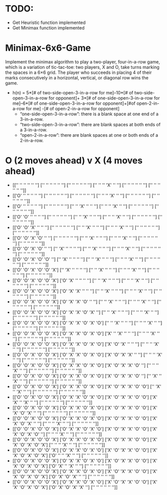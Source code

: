 # TODO:
* Get Heuristic function implemented
* Get Minimax function implemented

# Minimax-6x6-Game
Implement the minimax  algorithm to  play  a  two-player, four-in-a-row  game,  which  is a variation of tic-tac-toe: two players, X and O, take turns marking the spaces in a 6×6 grid. The player who succeeds in placing 4 of their marks consecutively in a horizontal, vertical, or diagonal row wins the game.

* h(n) = 5*[# of two-side-open-3-in-a-row for me]–10*[# of two-side-open-3-in-a-row for opponent]+ 3*[# of one-side-open-3-in-a-row for me]–6*[# of one-side-open-3-in-a-row for opponent]+[#of open-2-in-a-row for me] -[# of open-2-in-a-row for opponent]
    * “one-side-open-3-in-a-row”: there is a blank space at one end of a 3-in-a-row.
    * “two-side-open-3-in-a-row”: there are blank spaces at both ends of a 3-in-a-row.
    * “open-2-in-a-row”: there are blank spaces at one or both ends of a 2-in-a-row.

# O (2 moves ahead) v X (4 moves ahead)
* [['' '' '' '' '' '']
 ['' '' '' '' '' '']
 ['' '' '' '' '' '']
 ['' '' '' 'X' '' '']
 ['' '' '' '' '' '']
 ['' '' '' '' '' '']]
* [['O' '' '' '' '' '']
 ['' '' '' '' '' '']
 ['' '' '' '' '' '']
 ['' '' '' 'X' '' '']
 ['' '' '' '' '' '']
 ['' '' '' '' '' '']]
* [['O' '' '' '' '' '']
 ['' '' '' '' '' '']
 ['' '' 'X' '' '' '']
 ['' '' '' 'X' '' '']
 ['' '' '' '' '' '']
 ['' '' '' '' '' '']]
* [['O' 'O' '' '' '' '']
 ['' '' '' '' '' '']
 ['' '' 'X' '' '' '']
 ['' '' '' 'X' '' '']
 ['' '' '' '' '' '']
 ['' '' '' '' '' '']]
* [['O' 'O' 'X' '' '' '']
 ['' '' '' '' '' '']
 ['' '' 'X' '' '' '']
 ['' '' '' 'X' '' '']
 ['' '' '' '' '' '']
 ['' '' '' '' '' '']]
* [['O' 'O' 'X' 'O' '' '']
 ['' '' '' '' '' '']
 ['' '' 'X' '' '' '']
 ['' '' '' 'X' '' '']
 ['' '' '' '' '' '']
 ['' '' '' '' '' '']]
* [['O' 'O' 'X' 'O' '' '']
 ['' 'X' '' '' '' '']
 ['' '' 'X' '' '' '']
 ['' '' '' 'X' '' '']
 ['' '' '' '' '' '']
 ['' '' '' '' '' '']]
* [['O' 'O' 'X' 'O' 'O' '']
 ['' 'X' '' '' '' '']
 ['' '' 'X' '' '' '']
 ['' '' '' 'X' '' '']
 ['' '' '' '' '' '']
 ['' '' '' '' '' '']]
* [['O' 'O' 'X' 'O' 'O' 'X']
 ['' 'X' '' '' '' '']
 ['' '' 'X' '' '' '']
 ['' '' '' 'X' '' '']
 ['' '' '' '' '' '']
 ['' '' '' '' '' '']]
* [['O' 'O' 'X' 'O' 'O' 'X']
 ['O' 'X' '' '' '' '']
 ['' '' 'X' '' '' '']
 ['' '' '' 'X' '' '']
 ['' '' '' '' '' '']
 ['' '' '' '' '' '']]
* [['O' 'O' 'X' 'O' 'O' 'X']
 ['O' 'X' 'X' '' '' '']
 ['' '' 'X' '' '' '']
 ['' '' '' 'X' '' '']
 ['' '' '' '' '' '']
 ['' '' '' '' '' '']]
* [['O' 'O' 'X' 'O' 'O' 'X']
 ['O' 'X' 'X' 'O' '' '']
 ['' '' 'X' '' '' '']
 ['' '' '' 'X' '' '']
 ['' '' '' '' '' '']
 ['' '' '' '' '' '']]
* [['O' 'O' 'X' 'O' 'O' 'X']
 ['O' 'X' 'X' 'O' 'X' '']
 ['' '' 'X' '' '' '']
 ['' '' '' 'X' '' '']
 ['' '' '' '' '' '']
 ['' '' '' '' '' '']]
* [['O' 'O' 'X' 'O' 'O' 'X']
 ['O' 'X' 'X' 'O' 'X' 'O']
 ['' '' 'X' '' '' '']
 ['' '' '' 'X' '' '']
 ['' '' '' '' '' '']
 ['' '' '' '' '' '']]
* [['O' 'O' 'X' 'O' 'O' 'X']
 ['O' 'X' 'X' 'O' 'X' 'O']
 ['X' '' 'X' '' '' '']
 ['' '' '' 'X' '' '']
 ['' '' '' '' '' '']
 ['' '' '' '' '' '']]
* [['O' 'O' 'X' 'O' 'O' 'X']
 ['O' 'X' 'X' 'O' 'X' 'O']
 ['X' 'O' 'X' '' '' '']
 ['' '' '' 'X' '' '']
 ['' '' '' '' '' '']
 ['' '' '' '' '' '']]
* [['O' 'O' 'X' 'O' 'O' 'X']
 ['O' 'X' 'X' 'O' 'X' 'O']
 ['X' 'O' 'X' 'X' '' '']
 ['' '' '' 'X' '' '']
 ['' '' '' '' '' '']
 ['' '' '' '' '' '']]
* [['O' 'O' 'X' 'O' 'O' 'X']
 ['O' 'X' 'X' 'O' 'X' 'O']
 ['X' 'O' 'X' 'X' 'O' '']
 ['' '' '' 'X' '' '']
 ['' '' '' '' '' '']
 ['' '' '' '' '' '']]
* [['O' 'O' 'X' 'O' 'O' 'X']
 ['O' 'X' 'X' 'O' 'X' 'O']
 ['X' 'O' 'X' 'X' 'O' '']
 ['' 'X' '' 'X' '' '']
 ['' '' '' '' '' '']
 ['' '' '' '' '' '']]
* [['O' 'O' 'X' 'O' 'O' 'X']
 ['O' 'X' 'X' 'O' 'X' 'O']
 ['X' 'O' 'X' 'X' 'O' 'O']
 ['' 'X' '' 'X' '' '']
 ['' '' '' '' '' '']
 ['' '' '' '' '' '']]
* [['O' 'O' 'X' 'O' 'O' 'X']
 ['O' 'X' 'X' 'O' 'X' 'O']
 ['X' 'O' 'X' 'X' 'O' 'O']
 ['X' 'X' '' 'X' '' '']
 ['' '' '' '' '' '']
 ['' '' '' '' '' '']]
* [['O' 'O' 'X' 'O' 'O' 'X']
 ['O' 'X' 'X' 'O' 'X' 'O']
 ['X' 'O' 'X' 'X' 'O' 'O']
 ['X' 'X' 'O' 'X' '' '']
 ['' '' '' '' '' '']
 ['' '' '' '' '' '']]
* [['O' 'O' 'X' 'O' 'O' 'X']
 ['O' 'X' 'X' 'O' 'X' 'O']
 ['X' 'O' 'X' 'X' 'O' 'O']
 ['X' 'X' 'O' 'X' '' '']
 ['' '' '' 'X' '' '']
 ['' '' '' '' '' '']]
* [['O' 'O' 'X' 'O' 'O' 'X']
 ['O' 'X' 'X' 'O' 'X' 'O']
 ['X' 'O' 'X' 'X' 'O' 'O']
 ['X' 'X' 'O' 'X' 'O' '']
 ['' '' '' 'X' '' '']
 ['' '' '' '' '' '']]
* [['O' 'O' 'X' 'O' 'O' 'X']
 ['O' 'X' 'X' 'O' 'X' 'O']
 ['X' 'O' 'X' 'X' 'O' 'O']
 ['X' 'X' 'O' 'X' 'O' 'X']
 ['' '' '' 'X' '' '']
 ['' '' '' '' '' '']]
* [['O' 'O' 'X' 'O' 'O' 'X']
 ['O' 'X' 'X' 'O' 'X' 'O']
 ['X' 'O' 'X' 'X' 'O' 'O']
 ['X' 'X' 'O' 'X' 'O' 'X']
 ['O' '' '' 'X' '' '']
 ['' '' '' '' '' '']]
* [['O' 'O' 'X' 'O' 'O' 'X']
 ['O' 'X' 'X' 'O' 'X' 'O']
 ['X' 'O' 'X' 'X' 'O' 'O']
 ['X' 'X' 'O' 'X' 'O' 'X']
 ['O' 'X' '' 'X' '' '']
 ['' '' '' '' '' '']]
* [['O' 'O' 'X' 'O' 'O' 'X']
 ['O' 'X' 'X' 'O' 'X' 'O']
 ['X' 'O' 'X' 'X' 'O' 'O']
 ['X' 'X' 'O' 'X' 'O' 'X']
 ['O' 'X' 'O' 'X' '' '']
 ['' '' '' '' '' '']]
* [['O' 'O' 'X' 'O' 'O' 'X']
 ['O' 'X' 'X' 'O' 'X' 'O']
 ['X' 'O' 'X' 'X' 'O' 'O']
 ['X' 'X' 'O' 'X' 'O' 'X']
 ['O' 'X' 'O' 'X' 'X' '']
 ['' '' '' '' '' '']]